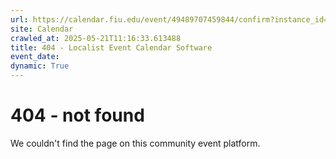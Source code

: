 ```yaml
---
url: https://calendar.fiu.edu/event/49489707459844/confirm?instance_id=49489707477262&return=https%3A%2F%2Fcalendar.fiu.edu%2Fcalendar%3Fevent_types%255B%255D%3D36918157286658
site: Calendar
crawled_at: 2025-05-21T11:16:33.613488
title: 404 - Localist Event Calendar Software
event_date: 
dynamic: True
---
```


# 404 - not found
We couldn't find the page on this community event platform.
